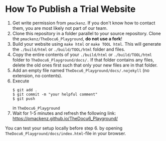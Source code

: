 How To Publish a Trial Website 
=================================

1. Get write permission from `pmackenz`.  If you don't know how to contact them, you are most likely not part of our team.
2. Clone this repository in a folder parallel to your source repository. Clone the `pmackenz/TheDocu6_Playground`, **do not use a fork**!
3. Build your website using `make html` or `make TOOL html`. This will generate the `./build/html` or `./build/TOOL/html` folder and files.
4. Copy the entire contents of your `./build/html` or `./build/TOOL/html` folder to `TheDocu6_Playground/docs/.`  If that folder contains any files, delete the old ones first such that only your new files are in that folder.
5. Add an empty file named `TheDocu6_Playground/docs/.nojekyll` (no extension, no contents).
6. Execute
   ```
   $ git add .
   $ git commit -m "your helpful comment"
   $ git push
   ```
   in `TheDocu6_Playground`
7. Wait for 1-5 minutes and refresh the following link: https://pmackenz.github.io/TheDocu6_Playground/

You can test your setup locally before step 6. by opening `TheDocu6_Playground/docs/index.html`-file in your browser.
